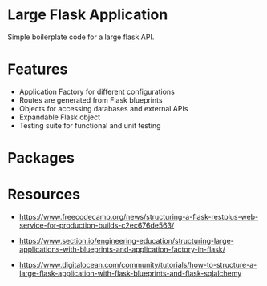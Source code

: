 # Large Flask Application

Simple boilerplate code for a large flask API.

# Features

- Application Factory for different configurations
- Routes are generated from Flask blueprints
- Objects for accessing databases and external APIs
- Expandable Flask object
- Testing suite for functional and unit testing

# Packages

# Resources

- https://www.freecodecamp.org/news/structuring-a-flask-restplus-web-service-for-production-builds-c2ec676de563/

- https://www.section.io/engineering-education/structuring-large-applications-with-blueprints-and-application-factory-in-flask/

- https://www.digitalocean.com/community/tutorials/how-to-structure-a-large-flask-application-with-flask-blueprints-and-flask-sqlalchemy
